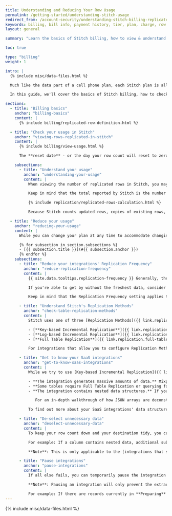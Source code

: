 ```yaml
---
title: Understanding and Reducing Your Row Usage
permalink: /getting-started/understanding-stitch-usage
redirect_from: /account-security/understanding-stitch-billing-replicated-rows
keywords: billing, bill info, payment history, tier, plan, charge, row usage, replicated row, replicated rows, usage, row count
layout: general

summary: "Learn the basics of Stitch billing, how to view & understand your usage, and keep your row count low."

toc: true

type: "billing"
weight: 1

intro: |
  {% include misc/data-files.html %}

  Much like the data part of a cell phone plan, each Stitch plan is allotted a certain number of replicated rows per month. For detailed info on pricing and what's included in each plan, refer to the [pricing page]({{ site.pricing }}){:target="new"} on our website.

  In this guide, we'll cover the basics of Stitch billing, how to check and understand your usage, and some tips for keeping your row count low.

sections:
  - title: "Billing basics"
    anchor: "billing-basics"
    content: |
      {% include billing/replicated-row-definition.html %}

  - title: "Check your usage in Stitch"
    anchor: "viewing-rows-replicated-in-stitch"
    content: |
      {% include billing/view-usage.html %}

      The **reset date** - or the day your row count will reset to zero - can be found in the **Plan Details** section of your {{ app.page-names.billing }} page, accessed by clicking the {{ app.menu-paths.billing }}.

    subsections:
      - title: "Understand your usage"
        anchor: "understanding-your-usage"
        content: |
          When viewing the number of replicated rows in Stitch, you may be surprised by the totals. You may ask yourself: _"How did Stitch replicate this many rows? There aren't that many in my source or destination!"_

          Keep in mind that the total reported by Stitch is the number of **replicated** rows. The number of rows Stitch replicates is directly impacted by:

          {% include replication/replicated-rows-calculation.html %}

          Because Stitch counts updated rows, copies of existing rows, and rows created from de-nesting towards your total usage, the total of replicated rows and the total number of rows in your data sources or destination may not be equal.

  - title: "Reduce your usage"
    anchor: "reducing-your-usage"
    content: |
      While you can change your plan at any time to accommodate changing volume needs, below are some tried-and-true tips for reducing your row usage and staying within your plan's row allotment:

      {% for subsection in section.subsections %}
      - [{{ subsection.title }}](#{{ subsection.anchor }})
      {% endfor %}
    subsections:
      - title: "Reduce your integrations' Replication Frequency"
        anchor: "reduce-replication-frequency"
        content: |
          {{ site.data.tooltips.replication-frequency }} Generally, the more often an integration is scheduled to replicate, the higher the number of rows Stitch replicates for the inetgration.

          If you're able to get by without the freshest data, consider changing your integrations' [Replication Frequency]({{ link.replication.rep-frequency | prepend: site.baseurl }}) to something less frequent. For example: Every hour or six hours.

          Keep in mind that the Replication Frequency setting applies to the **entire integration**, not individual tables. This is especially important if there are a lot of tables that use <a href="#" data-toggle="tooltip" data-original-title="{{ site.data.tooltips.full-table-rep }}">Full Table Replication</a> in the integration.

      - title: "Understand Stitch's Replication Methods"
        anchor: "check-table-replication-methods"
        content: |
          Stitch uses one of three [Replication Methods]({{ link.replication.rep-methods | prepend: site.baseurl }}) to replicate data from your data sources. To keep your row usage down, Stitch recommends familiarizing yourself with each of these methods before selecting tables for replication. This will ensure you set Stitch up to accurately and efficiently replicate your data.

          - [**Key-based Incremental Replication**]({{ link.replication.key-based-incremental | prepend: site.baseurl }}) - {{ site.data.tooltips.key-based-incremental-rep }}
          - [**Log-based Incremental Replication**]({{ link.replication.log-based-incremental | prepend: site.baseurl }}) - {{ site.data.tooltips.log-based-incremental-rep }}
          - [**Full Table Replication**]({{ link.replication.full-table | prepend: site.baseurl }}) - {{ site.data.tooltips.full-table-rep }}

          For integrations that allow you to configure Replication Methods for selected tables, Stitch recommends using an incremental method whenever possible. This can significantly reduce the amount of redundant data that's replicated by Stitch.

      - title: "Get to know your SaaS integrations"
        anchor: "get-to-know-saas-integrations"
        content: |
          While we try to use [Key-based Incremental Replication]({{ link.replication.key-based-incremental | prepend: site.baseurl }}) for SaaS integrations whenever possible, replicating high numbers of rows is sometimes unavoidable. This can be because:

          - **The integration generates massive amounts of data.** Mixpanel, for example, typically contains large amounts of data.
          - **Some tables require Full Table Replication or querying for a time range** (attribution window) during each replication job to ensure accuracy. 
          - **The integration contains nested data structures.** If you're using a destination that doesn't natively support nested structures, Stitch will de-nest these structures and create sub-rows which will result in a higher number of replicated rows.

             For an in-depth walkthrough of how JSON arrays are deconstructed in Stitch, as well as what arrays are in the first place, check out the [Handling of Nested Data Structures & Row Count Impact]({{ link.destinations.storage.nested-structures | prepend: site.baseurl }}) guide.

          To find out more about your SaaS integrations' data structure and replication methods, we recommend checking out our extensive [SaaS integration docs]({{ site.baseurl }}/integrations/saas). Every SaaS integration has detailed info about the tables Stitch will replicate and the methods used to do so.

      - title: "De-select unnecessary data"
        anchor: "deselect-unnecessary-data"
        content: |
          To keep your row count down and your destination tidy, you can also de-select any tables or columns you don't need.

          For example: If a column contains nested data, additional sub-rows may be created to accommodate loading the data to certain destination types. This will increase the total row count, as [Stitch counts sub-rows towards usage](#billing-basics). If this column is no longer needed, you could de-select it and lower your usage.

          **Note**: This is only applicable to the [integrations that support table and/or column selection]({{ link.replication.syncing | prepend: site.baseurl | append: "#table-column-selection-support" }}).

      - title: "Pause integrations"
        anchor: "pause-integrations"
        content: |
          If all else fails, you can temporarily pause the integration to keep from going over your row limit.

          **Note**: Pausing an integration will only prevent the extraction of additional records. Loading will continue for records that have been extracted prior to the pause.

          For example: If there are records currently in **Preparing** when an integration is paused, Stitch will continue to load these records, complete the current replication job, and count them towards your usage.
---
```

{% include misc/data-files.html %}